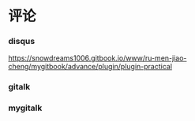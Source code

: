 # 评论

### disqus

https://snowdreams1006.gitbook.io/www/ru-men-jiao-cheng/mygitbook/advance/plugin/plugin-practical

### gitalk

### mygitalk

